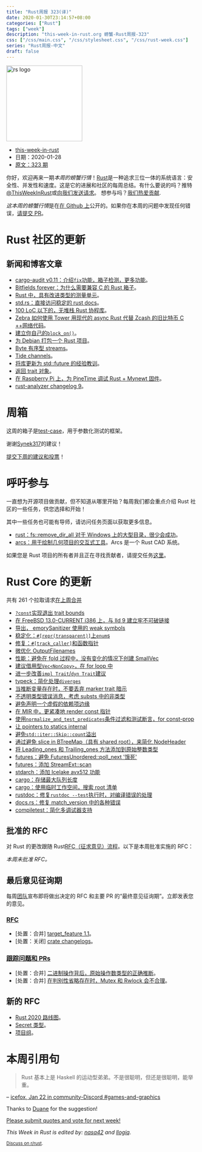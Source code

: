 ```yaml
---
title: "Rust周报 323(译)"
date: 2020-01-30T23:14:57+08:00
categories: ["Rust"]
tags: ["week"]
description: "this-week-in-rust.org 螃蟹-Rust周报-323"
css: ["/css/main.css", "/css/stylesheet.css", "/css/rust-week.css"]
series: "Rust周报-中文"
draft: false
---
```


<img src="https://www.rust-lang.org/static/images/rust-logo-blk.svg" alt="rs logo" class="medium-zoom-image" style="
    width: 200px;
    background: white;
">

- [this-week-in-rust](<(https://this-week-in-rust.org)>)
- 日期：2020-01-28
- [原文：323 期](https://this-week-in-rust.org/blog/2020/01/28/this-week-in-rust-323/)

你好，欢迎再来一期*本周的螃蟹行情*！[Rust](http://rust-lang.org)是一种追求三位一体的系统语言：安全性、并发性和速度。这是它的进展和社区的每周总结。有什么要说的吗？推特[@ThisWeekInRust](https://twitter.com/ThisWeekInRust)或[向我们发送请求](https://github.com/cmr/this-week-in-rust)。 想参与吗？[我们热爱贡献](https://github.com/rust-lang/rust/blob/master/CONTRIBUTING.md).

*这本周的螃蟹行情*是在[在 Github 上](https://github.com/cmr/this-week-in-rust)公开的。如果你在本周的问题中发现任何错误，[请提交 PR](https://github.com/cmr/this-week-in-rust/pulls)。

# Rust 社区的更新

## 新闻和博客文章

- [cargo-audit v0.11：介绍`fix`功能，箱子检测，更多功能](https://blog.rust-lang.org/inside-rust/2020/01/23/Introducing-cargo-audit-fix-and-more.html)。
- [Bitfields forever：为什么需要兼容 C 的 Rust 箱子](https://immunant.com/blog/2020/01/bitfields/)。
- [Rust 中，具有改进类型的测量单元](https://yoric.github.io/post/uom.rs/)。
- [std.rs：直接访问稳定的 rust docs](https://std.rs/)。
- [100 LoC 以下的，无堆栈 Rust 协程库](https://blog.aloni.org/posts/a-stack-less-rust-coroutine-100-loc/)。
- [Zebra 如何使用 Tower 用现代的 async Rust 代替 Zcash 的旧比特币 C ++网络代码](https://www.zfnd.org/blog/a-new-network-stack-for-zcash/)。
- [建立你自己的`block_on()`](https://stjepang.github.io/2020/01/25/build-your-own-block-on.html)。
- [为 Debian 打包一个 Rust 项目](https://blog.hackeriet.no/packaging-a-rust-project-for-debian/)。
- [Byte 有序型 streams](https://yoshuawuyts-blog.netlify.com/byte-ordered-stream-parsing/)。
- [Tide channels](https://blog.yoshuawuyts.com/tide-channels/)。
- [将库更新为 std::future 的经验教训](https://cetra3.github.io/blog/mpart-async-0-3-0/)。
- [返回 trait 对象](https://bryce.fisher-fleig.org/blog/returning-trait-objects/)。
- [在 Raspberry Pi 上，为 PineTime 调试 Rust + Mynewt 固件](https://medium.com/@ly.lee/debug-rust-mynewt-firmware-for-pinetime-on-raspberry-pi-4b9ac2d093a9)。
- [rust-analyzer changelog 9](https://rust-analyzer.github.io/thisweek/2020/01/27/changelog-9.html)。

# 周箱

这周的箱子是[test-case](https://crates.io/crates/test-case)，用于参数化测试的框架。

谢谢[Synek317](https://users.rust-lang.org/t/crate-of-the-week/2704/712)的建议！

[提交下周的建议和投票][submit_crate]！

[submit_crate]: https://users.rust-lang.org/t/crate-of-the-week/2704

# 呼吁参与

一直想为开源项目做贡献，但不知道从哪里开始？每周我们都会重点介绍 Rust 社区的一些任务，供您选择和开始！

其中一些任务也可能有导师，请访问任务页面以获取更多信息。

- [rust：fs::remove_dir_all 对于 Windows 上的大型目录，很少会成功](https://github.com/rust-lang/rust/issues/29497#issuecomment-573353391)。
- [arcs：用于绘制几何项目的交互式工具](https://github.com/Michael-F-Bryan/arcs/issues/9)。Arcs 是一个 Rust CAD 系统。

如果您是 Rust 项目的所有者并且正在寻找贡献者，请提交任务[这里][guidelines]。

[guidelines]: https://users.rust-lang.org/t/twir-call-for-participation/4821

# Rust Core 的更新

共有 261 个拉取请求[在上周合并][merged]

[merged]: https://github.com/search?q=is%3Apr+org%3Arust-lang+is%3Amerged+merged%3A2020-01-20..2020-01-27

- [`?const`实现退出 trait bounds](https://github.com/rust-lang/rust/pull/68140)
- [在 FreeBSD 13.0-CURRENT i386 上，与 lld 9 建立牢不可破链接](https://github.com/rust-lang/rust/pull/68361)
- [导出， emorySanitizer 使用的 weak symbols](https://github.com/rust-lang/rust/pull/68410)
- [稳定化：`#[repr(transparent)]`上`enum`s](https://github.com/rust-lang/rust/pull/68122)
- [修复：`#[track_caller]`和函数指针](https://github.com/rust-lang/rust/pull/68302)
- [微优化 OutputFilenames](https://github.com/rust-lang/rust/pull/68409)
- [性能：避免在 fold 过程中，没有变化的情况下创建 SmallVec](https://github.com/rust-lang/rust/pull/68031)
- [建议借用型`Vec<NonCopy>`，在 for loop 中](https://github.com/rust-lang/rust/pull/68424)
- [进一步改善`impl Trait`/`dyn Trait`建议](https://github.com/rust-lang/rust/pull/68522)
- [typeck：简化处理`diverges`](https://github.com/rust-lang/rust/pull/68422)
- [当推断变量存在时，不要丢弃 marker trait 暗示](https://github.com/rust-lang/rust/pull/68057)
- [不透明类型错误消息，考虑 substs 中的非类型](https://github.com/rust-lang/rust/pull/68438)
- [避免声明一个虚假的依赖项边缘](https://github.com/rust-lang/rust/pull/68298)
- [在 MIR 中，更紧凑地 render const 指针](https://github.com/rust-lang/rust/pull/68516)
- [使用`normalize_and_test_predicates`条件过滤和测试断言，for const-prop](https://github.com/rust-lang/rust/pull/68297)
- [让 pointers to statics internal](https://github.com/rust-lang/rust/pull/68494)
- [避免`std::iter::Skip::count`溢出](https://github.com/rust-lang/rust/pull/68469)
- [通过避免 slice in BTreeMap（具有 shared root），来简化 NodeHeader](https://github.com/rust-lang/rust/pull/67686)
- [将 Leading_ones 和 Trailing_ones 方法添加到原始整数类型](https://github.com/rust-lang/rust/pull/68165)
- [futures：避免 FuturesUnordered::poll_next '饿死' ](https://github.com/rust-lang/futures-rs/pull/2049)
- [futures：添加 StreamExt::scan](https://github.com/rust-lang/futures-rs/pull/2044)
- [stdarch：添加 Icelake avx512 功能](https://github.com/rust-lang/stdarch/pull/838)
- [cargo：存储最大队列长度](https://github.com/rust-lang/cargo/pull/7829)
- [cargo：使用临时工作空间，搜索 root 清单](https://github.com/rust-lang/cargo/pull/7768)
- [rustdoc：修复`rustdoc --test`执行时，对编译错误的处理](https://github.com/rust-lang/rust/pull/68357)
- [docs.rs：修复 match_version 中的各种错误](https://github.com/rust-lang/docs.rs/pull/565)
- [compiletest：简化多调试器支持](https://github.com/rust-lang/rust/pull/68391)

## 批准的 RFC

对 Rust 的更改跟随 Rust[RFC（征求意见）流程](https://github.com/rust-lang/rfcs#rust-rfcs)。以下是本周批准实施的 RFC：

_本周未批准 RFC。_

## 最后意见征询期

每周[团队](https://www.rust-lang.org/team.html)宣布即将做出决定的 RFC 和主要 PR 的“最终意见征询期”。立即发表您的意见。

### [RFC](https://github.com/rust-lang/rfcs/labels/final-comment-period)

- \[处置：合并] [target_feature 1.1](https://github.com/rust-lang/rfcs/pull/2396)。
- \[处置：关闭] [crate changelogs](https://github.com/rust-lang/rfcs/pull/2129)。

### [跟踪问题和 PRs](https://github.com/rust-lang/rust/labels/final-comment-period)

- \[处置：合并] [二进制操作背后，原始操作数类型的正确推断](https://github.com/rust-lang/rust/pull/68129)。
- \[处置：合并] [在判别性省略存在时，Mutex 和 Rwlock 会不合理](https://github.com/rust-lang/rust/issues/68206)。

## 新的 RFC

- [Rust 2020 路线图](https://github.com/rust-lang/rfcs/pull/2857)。
- [Secret 类型](https://github.com/rust-lang/rfcs/pull/2859)。
- [项目组](https://github.com/rust-lang/rfcs/pull/2856)。

# 本周引用句

> Rust 基本上是 Haskell 的运动型弟弟。不是很聪明，但还是很聪明，能举重。

– [icefox, Jan 22 in community-Discord #games-and-graphics](https://discordapp.com/channels/273534239310479360/335502453371961344/669636317277192222)

Thanks to [Duane](https://users.rust-lang.org/t/twir-quote-of-the-week/328/801) for the suggestion!

[Please submit quotes and vote for next week!](https://users.rust-lang.org/t/twir-quote-of-the-week/328)

_This Week in Rust is edited by: [nasa42](https://github.com/nasa42) and [llogiq](https://github.com/llogiq)._

<small>[Discuss on r/rust](https://www.reddit.com/r/rust/comments/ew3gri/this_week_in_rust_323/).</small>
